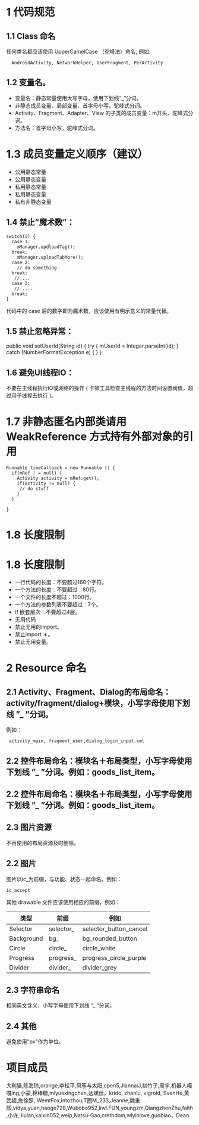 # 1 代码规范
## 1.1     Class 命名
 任何类名都应该使用 UpperCamelCase （驼峰法）命名, 例如:

      AndroidActivity, NetworkHelper, UserFragment, PerActivity

## 1.2 变量名。

-  变量名：静态常量使用大写字母，使用下划线“_”分词。
-  非静态成员变量、局部变量、首字母小写，驼峰式分词。
-  Activity、Fragment、Adapter、View 的子类的成员变量：m开头、驼峰式分词。
-  方法名：首字母小写，驼峰式分词。

# 1.3 成员变量定义顺序（建议）

- 公用静态常量
- 公用静态变量
- 私用静态常量
- 私用静态变量
- 私有非静态变量

## 1.4 禁止”魔术数”：

    switch(i) {
      case 1:
        mManager.updloadTag();
      break;
        mManager.uploadTabMore();
      case 2:
        // do something
      break;
       // ...
      case 3:
       // ....
      break;
    }

代码中的 case 后的数字即为魔术数，应该使用有明示意义的常量代替。

## 1.5 禁止忽略异常：

  public void setUserId(String id) {
      try {
          mUserId = Integer.parseInt(id);
      } catch (NumberFormatException e) { }
  }


## 1.6 避免UI线程IO：

 不要在主线程执行IO或网络的操作 ( 卡顿工具检查主线程的方法时间设置阀值，超过用子线程去执行 )。

# 1.7 非静态匿名内部类请用WeakReference 方式持有外部对象的引用

    Runnable timeCallback = new Runnable () {
      if(mRef ! = null) {
        Activity activity = mRef.get();
        if(activity != null) {
         // do stuff
        }
      }
    
    }

# 1.8 长度限制
# 1.8 长度限制

-  一行代码的长度：不要超过160个字符。
-  一个方法的长度：不要超过：80行。
-  一个文件的长度不超过：1000行。
-  一个方法的参数列表不要超过：7个。
-  if 嵌套层次：不要超过4层。
-  无用代码
-  禁止无用的import。
-  禁止import ＊。
-  禁止无用变量。

# 2  Resource 命名

## 2.1 Activity、Fragment、Dialog的布局命名：activity/fragment/dialog+模块，小写字母使用下划线 ”_ ”分词。
 例如：

     activity_main, fragment_user,dialog_login_input.xml

## 2.2 控件布局命名：模块名＋布局类型，小写字母使用下划线 ”_ ”分词。例如：goods_list_item。
## 2.2 控件布局命名：模块名＋布局类型，小写字母使用下划线 ”_ ”分词。例如：goods_list_item。

## 2.3 图片资源

不再使用的布局资源及时删除。

## 2.2 图片

图片以ic_为前缀，与功能、状态一起命名。例如：

    ic_accept

其他 drawable 文件应该使用相应的前缀，例如：

| 类型         | 前缀        | 例如                     |
| ---------- | --------- | ---------------------- |
| Selector   | selector_ | selector_button_cancel |
| Background | bg_       | bg_rounded_button      |
| Circle     | circle_   | circle_white           |
| Progress   | progress_ | progress_circle_purple |
| Divider    | divider_  | divider_grey           |

## 2.3 字符串命名

相同英文含义，小写字母使用下划线 ”_ ”分词。

## 2.4 其他
避免使用"px"作为单位。

# 项目成员
大利猫,陈海琼,orange,李松平,风筝与太阳,cpen5,JiannaiJ,赵竹子,周宇,机器人嘎嘎ing,小豪,棉棒糖,miyuexingchen,达螺丝，krido, zhanlu, vigroid,
SvenHe,黄武超,詹徐照, WemtFox,intozhou,T圈M_233,Jeanne,魏重熙,vidya,yuan,haoge728,Wubobo952,liwl.FUN,youngzm,QiangzhenZhu,faith,小许,
liulan,kaixin052,weip,Natsu-Gao,crethdom,wlyinlove,guobiao，Dean

